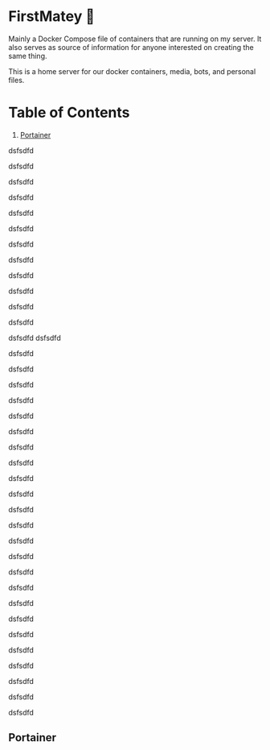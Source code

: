 # FirstMatey 🦜
Mainly a Docker Compose file of containers that are running on my server. It also serves as source of information for anyone interested on creating the same thing. 

This is a home server for our docker containers, media, bots, and personal files.

# Table of Contents

1. [Portainer](#portainer)



dsfsdfd

dsfsdfd

dsfsdfd

dsfsdfd

dsfsdfd

dsfsdfd

dsfsdfd

dsfsdfd

dsfsdfd

dsfsdfd

dsfsdfd

dsfsdfd

dsfsdfd
dsfsdfd

dsfsdfd

dsfsdfd

dsfsdfd

dsfsdfd

dsfsdfd

dsfsdfd

dsfsdfd


dsfsdfd

dsfsdfd

dsfsdfd

dsfsdfd

dsfsdfd

dsfsdfd

dsfsdfd

dsfsdfd

dsfsdfd

dsfsdfd

dsfsdfd

dsfsdfd

dsfsdfd

dsfsdfd

dsfsdfd

dsfsdfd

dsfsdfd







## Portainer
